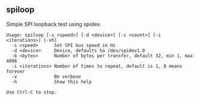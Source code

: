 ## spiloop

Simple SPI loopback test using spidev.

    Usage: spiloop [-s <speed>] [-d <device>] [-c <count>] [-i <iterations>] [-vh]
      -s <speed>      Set SPI bus speed in Hz
      -d <device>     Device, defaults to /dev/spidev1.0
      -b <bytes>      Number of bytes per transfer, default 32, min 1, max 4096
      -i <iterations> Number of times to repeat, default is 1, 0 means forever
      -v              Be verbose
      -h              Show this help

    Use Ctrl-C to stop.

